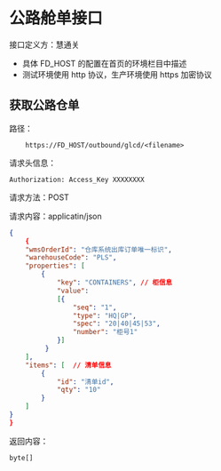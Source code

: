 # 公路舱单接口

接口定义方：慧通关

- 具体 FD_HOST 的配置在首页的环境栏目中描述
- 测试环境使用 http 协议，生产环境使用 https 加密协议

## 获取公路仓单

路径：

```
    https://FD_HOST/outbound/glcd/<filename>
```

请求头信息：

```
Authorization: Access_Key XXXXXXXX
```

请求方法：POST

请求内容：applicatin/json

```json
{
	{
    "wmsOrderId": "仓库系统出库订单唯一标识",
    "warehouseCode": "PLS",
    "properties": [
        {
            "key": "CONTAINERS", // 柜信息
            "value": 
            [{
                "seq": "1",
                "type": "HQ|GP",
                "spec": "20|40|45|53",
                "number": "柜号1"
            }]
         }
    ],
    "items": [  // 清单信息
        {
            "id": "清单id",
            "qty": "10"
        }
    ]
}
}
```

返回内容： 

	byte[]
